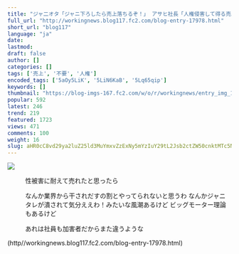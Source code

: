 ```yaml
---
title: "ジャ二オタ「ジャニ下ろしたら売上落ちるぞ！」 アサヒ社長「人権侵害して得る売上など不要」"
full_url: "http://workingnews.blog117.fc2.com/blog-entry-17978.html"
short_url: "blog117"
language: "ja"
date: 
lastmod: 
draft: false
author: []
categories: []
tags: ['売上', '不要', '人権']
encoded_tags: ['5aOy5LiK', '5LiN6KaB', '5Lq65qip']
keywords: []
thumbnail: "https://blog-imgs-167.fc2.com/w/o/r/workingnews/entry_img_17978.jpg"
popular: 592
latest: 246
trend: 219
featured: 1723
views: 471
comments: 100
weight: 16
slug: aHR0cC8vd29ya2luZ25ld3MuYmxvZzExNy5mYzIuY29tL2Jsb2ctZW50cnktMTc5NzguaHRtbA==
---
```


![](https://blog-imgs-167.fc2.com/w/o/r/workingnews/entry_img_17978.jpg)

<dd><p>性被害に耐えて売れたと思ったら</p><p>なんか業界から干されだすの割とやってられないと思うわ なんかジャニタレが潰されて気分ええわ！みたいな風潮あるけど ビッグモーター理論もあるけど</p> <dd><p>あれは社員も加害者だからまた違うような</p> <dd> </dd></dd></dd>

(http//workingnews.blog117.fc2.com/blog-entry-17978.html)
